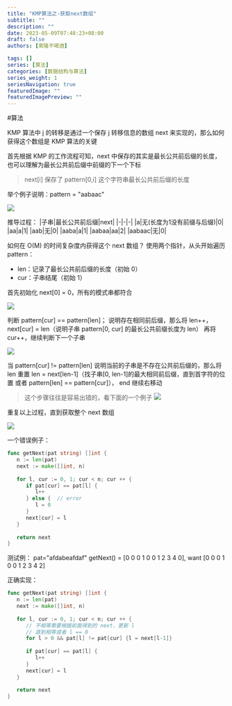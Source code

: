 ```yaml
---
title: "KMP算法之-获取next数组"
subtitle: ""
description: ""
date: 2023-05-09T07:48:23+08:00
draft: false
authors: [索隆不喝酒]

tags: []
series: [算法]
categories: [数据结构与算法]
series_weight: 1
seriesNavigation: true
featuredImage: ""
featuredImagePreview: ""
---
```

<!--more-->
 
#算法 

KMP 算法中 j 的转移是通过一个保存 j 转移信息的数组 next 来实现的，那么如何获得这个数组是 KMP 算法的关键

首先根据 KMP 的工作流程可知，next 中保存的其实是最长公共前后缀的长度，也可以理解为最长公共前后缀中前缀的下一个下标

> next[i] 保存了 pattern[0,i] 这个字符串最长公共前后缀的长度

举个例子说明：pattern = "aabaac"

![](images/posts/Pasted%20image%2020230426220927.png)

推导过程：
|子串|最长公共前后缀|next|
|-|-|-|
|a|无(长度为1没有前缀与后缀)|0|
|aa|a|1|
|aab|无|0|
|aaba|a|1|
|aabaa|aa|2|
|aabaac|无|0|

如何在 O(M) 的时间复杂度内获得这个 next 数组？
使用两个指针，从头开始遍历 pattern：
- len：记录了最长公共前后缀的长度（初始 0）
- cur：子串结尾（初始 1）

首先初始化 next[0] = 0，所有的模式串都符合

![](images/posts/Pasted%20image%2020230426223405.png)

判断 pattern[cur] == pattern[len]；
说明存在相同前后缀，那么将 len++，next[cur] = len（说明子串 pattern[0, cur] 的最长公共前缀长度为 len）
再将 cur++，继续判断下一个子串

![](images/posts/Pasted%20image%2020230426223414.png)

当 pattern[cur] != pattern[len]
说明当前的子串是不存在公共前后缀的，那么将 len 重置 len = next[len-1]（找子串[0, len-1]的最大相同前后缀，直到首字符的位置 或者 pattern[len] == pattern[cur]），
end 继续右移动
> 这个步骤往往是容易出错的，看下面的一个例子
> ![](images/posts/Pasted%20image%2020230426232305.png)

重复以上过程，直到获取整个 next 数组

![](images/posts/Pasted%20image%2020230426223513.png)

一个错误例子：
```go
func getNext(pat string) []int {  
   n := len(pat)  
   next := make([]int, n)  
  
   for l, cur := 0, 1; cur < n; cur ++ {  
      if pat[cur] == pat[l] {
         l++  
      } else {  // error
         l = 0  
      }  
      next[cur] = l  
   }  
  
   return next  
}
```
测试例：
pat="afdabeafdaf"
getNext() = [0 0 0 1 0 0 1 2 3 4 0], want [0 0 0 1 0 0 1 2 3 4 2]

正确实现：
```go
func getNext(pat string) []int {  
   n := len(pat)  
   next := make([]int, n)  
  
   for l, cur := 0, 1; cur < n; cur ++ {  
      // 不相等需要根据前面得到的 next，更新 l      
      // 直到相等或者 l == 0      
      for l > 0 && pat[l] != pat[cur] {l = next[l-1]}  
  
      if pat[cur] == pat[l] {  
         l++  
      }  
      next[cur] = l  
   }  
  
   return next  
}
```